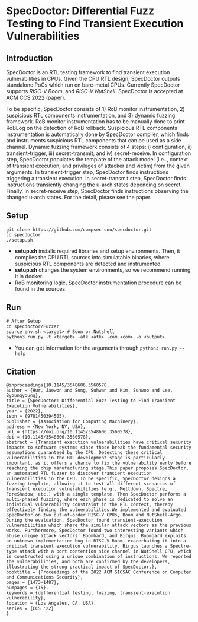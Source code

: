 # SpecDoctor: Differential Fuzz Testing to Find Transient Execution Vulnerabilities

## Introduction

SpecDoctor is an RTL testing framework to find transient execution vulnerabilities in CPUs.
Given the CPU RTL design, SpecDoctor outputs standalone PoCs which run on bare-metal CPUs.
Currently SpecDoctor supports *RISC-V Boom*, and *RISC-V NutShell*.
SpecDoctor is accepted at ACM CCS 2022 ([paper][paperlink]).

[paperlink]: https://dl.acm.org/doi/abs/10.1145/3548606.3560578

To be specific, SpecDoctor consists of 1) RoB monitor instrumentation, 2) suspicious RTL components instrumentation, and 3) dynamic fuzzing framework.
RoB monitor instrumentation has to be manually done to print RoBLog on the detection of RoB rollback.
Suspicious RTL components instrumentation is automatically done by SpecDoctor compiler, which finds and instruments suspicious RTL components that can be used as a side channel.
Dynamic fuzzing framework consists of 4 steps: i) configuration, ii) transient-trigger, iii) secret-transmit, and iv) secret-receive.
In configuration step, SpecDoctor populates the template of the attack model (i.e.., context of transient execution, and privileges of attacker and victim) from the given arguments.
In transient-trigger step, SpecDoctor finds instructions triggering a transient execution.
In secret-transmit step, SpecDoctor finds instructions transiently changing the u-arch states depending on secret.
Finally, in secret-receive step, SpecDoctor finds instructions observing the changed u-arch states.
For the detail, please see the paper.

## Setup

```
git clone https://github.com/compsec-snu/specdoctor.git
cd specdoctor
./setup.sh
```

* **setup.sh** installs required libraries and setup environments. Then, it compiles the CPU RTL sources into simulatable binaries, where suspicious RTL components are detected and instrumented.
* **setup.sh** changes the system environments, so we recommend running it in docker.
* RoB monitoring logic, SpecDoctor instrumentation procedure can be found in the sources.

## Run

```
# After Setup
cd specdoctor/Fuzzer
source env.sh <target> # Boom or Nutshell
python3 run.py -t <target> -atk <atk> -com <com> -o <output>
```

* You can get information for the arguments through `python3 run.py --help`

## Citation
```
@inproceedings{10.1145/3548606.3560578,
author = {Hur, Jaewon and Song, Suhwan and Kim, Sunwoo and Lee, Byoungyoung},
title = {SpecDoctor: Differential Fuzz Testing to Find Transient Execution Vulnerabilities},
year = {2022},
isbn = {9781450394505},
publisher = {Association for Computing Machinery},
address = {New York, NY, USA},
url = {https://doi.org/10.1145/3548606.3560578},
doi = {10.1145/3548606.3560578},
abstract = {Transient execution vulnerabilities have critical security impacts to software systems since those break the fundamental security assumptions guaranteed by the CPU. Detecting these critical vulnerabilities in the RTL development stage is particularly important, as it offers a chance to fix the vulnerability early before reaching the chip manufacturing stage.This paper proposes SpecDoctor, an automated RTL fuzzer to discover transient execution vulnerabilities in the CPU. To be specific, SpecDoctor designs a fuzzing template, allowing it to test all different scenarios of transient execution vulnerabilities (e.g., Meltdown, Spectre, ForeShadow, etc.) with a single template. Then SpecDoctor performs a multi-phased fuzzing, where each phase is dedicated to solve an individual vulnerability constraint in the RTL context, thereby effectively finding the vulnerabilities.We implemented and evaluated SpecDoctor on two out-of-order RISC-V CPUs, Boom and NutShell-Argo. During the evaluation, SpecDoctor found transient-execution vulnerabilities which share the similar attack vectors as the previous works. Furthermore, SpecDoctor found two interesting variants which abuse unique attack vectors: Boombard, and Birgus. Boombard exploits an unknown implementation bug in RISC-V Boom, exacerbating it into a critical transient execution vulnerability. Birgus launches a Spectre-type attack with a port contention side channel in NutShell CPU, which is constructed using a unique combination of instructions. We reported the vulnerabilities, and both are confirmed by the developers, illustrating the strong practical impact of SpecDoctor.},
booktitle = {Proceedings of the 2022 ACM SIGSAC Conference on Computer and Communications Security},
pages = {1473–1487},
numpages = {15},
keywords = {differential testing, fuzzing, transient-execution vulnerability},
location = {Los Angeles, CA, USA},
series = {CCS '22}
}
```
